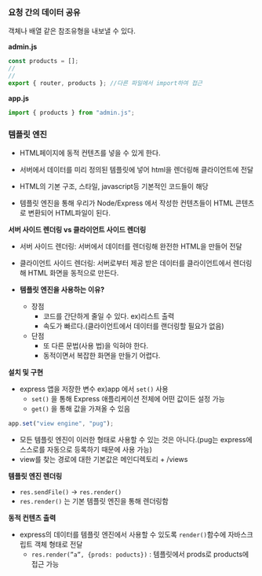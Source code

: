 ### 요청 간의 데이터 공유

객체나 배열 같은 참조유형을 내보낼 수 있다.

**admin.js**

```jsx
const products = [];
//
//
export { router, products }; //다른 파일에서 import하여 접근
```

**app.js**

```jsx
import { products } from "admin.js";
```

### 템플릿 엔진

- HTML페이지에 동적 컨텐츠를 넣을 수 있게 한다.
- 서버에서 데이터를 미리 정의된 템플릿에 넣어 html을 렌더링해 클라이언트에 전달

- HTML의 기본 구조, 스타일, javascript등 기본적인 코드들이 해당
- 템플릿 엔진을 통해 우리가 Node/Express 에서 작성한 컨텐츠들이 HTML 콘텐츠로 변환되어 HTML파일이 된다.

**서버 사이드 렌더링 vs 클라이언트 사이드 렌더링**

- 서버 사이드 렌더링: 서버에서 데이터를 렌더링해 완전한 HTML을 만들어 전달
- 클라이언트 사이드 렌더링: 서버로부터 제공 받은 데이터를 클라이언트에서 렌더링해 HTML 화면을 동적으로 만든다.

- **템플릿 엔진을 사용하는 이유?**
  - 장점
    - 코드를 간단하게 줄일 수 있다. ex)리스트 출력
    - 속도가 빠르다.(클라이언트에서 데이터를 랜더링할 필요가 없음)
  - 단점
    - 또 다른 문법(사용 법)을 익혀야 한다.
    - 동적이면서 복잡한 화면을 만들기 어렵다.

**설치 및 구현**

- express 앱을 저장한 변수 ex)app 에서 `set()` 사용
  - `set()` 을 통해 Express 애플리케이션 전체에 어떤 값이든 설정 가능
  - `get()` 을 통해 값을 가져올 수 있음

```jsx
app.set("view engine", "pug");
```

- 모든 템플릿 엔진이 이러한 형태로 사용할 수 있는 것은 아니다.(pug는 express에 스스로를 자동으로 등록하기 때문에 사용 가능)
- view를 찾는 경로에 대한 기본값은 메인디렉토리 + /views

**템플릿 엔진 렌더링**

- `res.sendFile()` → `res.render()`
- `res.render()` 는 기본 템플릿 엔진을 통해 렌더링함

**동적 컨텐츠 출력**

- express의 데이터를 템플릿 엔진에서 사용할 수 있도록 `render()`함수에 자바스크립트 객체 형태로 전달
  - `res.render(”a”, {prods: poducts})` : 템플릿에서 prods로 products에 접근 가능
